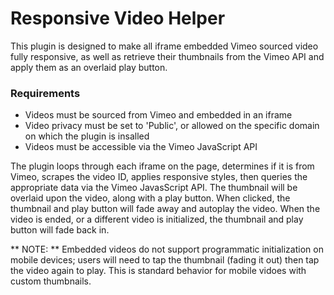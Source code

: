 # Responsive Video Helper

This plugin is designed to make all iframe embedded Vimeo sourced video fully responsive, as well as retrieve their thumbnails from the Vimeo API and apply them as an overlaid play button. 

### Requirements ###
* Videos must be sourced from Vimeo and embedded in an iframe
* Video privacy must be set to 'Public', or allowed on the specific domain on which the plugin is insalled
* Videos must be accessible via the Vimeo JavaScript API

The plugin loops through each iframe on the page, determines if it is from Vimeo, scrapes the video ID, applies responsive styles, then queries the appropriate data via the Vimeo JavasScript API. The thumbnail will be overlaid upon the video, along with a play button. When clicked, the thumbnail and play button will fade away and autoplay the video. When the video is ended, or a different video is initialized, the thumbnail and play button will fade back in. 

** NOTE: ** Embedded videos do not support programmatic initialization on mobile devices; users will need to tap the thumbnail (fading it out) then tap the video again to play. This is standard behavior for mobile vidoes with custom thumbnails. 